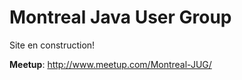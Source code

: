 Montreal Java User Group
========================

Site en construction!

__Meetup__: http://www.meetup.com/Montreal-JUG/
